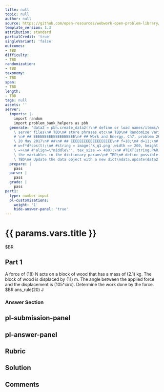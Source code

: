 ```yaml
---
title: null
topic: null
author: null
source: https://github.com/open-resources/webwork-open-problem-library/tree/master/Contrib/BrockPhysics/College_Physics_Urone/7.Work_Energy_and_Energy_Resources/ch7-26.pg
template_version: 1.3
attribution: standard
partialCredit: 'true'
singleVariant: 'false'
outcomes:
- TBD
difficulty:
- TBD
randomization:
- TBD
taxonomy:
- TBD
span:
- TBD
length:
- TBD
tags: null
assets: ''
server:
  imports: |-
    import random
    import problem_bank_helpers as pbh
  generate: "data2 = pbh.create_data2()\n# define or load names/items/objects from\
    \ server files\n# TBD\n# store phrases etc\n# TBD\n# Randomize Variables\n# \n\
    # \n# ## EEEEEEEEEEEEEEEEEEE\n# ## Work and Energy, Ch7, problem 26, D'Agostino,\
    \ 20 May 2017\n# ##\n# ## EEEEEEEEEEEEEEEEEEE\n# f=18;\n# d=11;\n# t=105*pi/180;\n\
    # w=f*d*cos(t);\n# #string = image('k_q1.png',width => 200, height => '', extra_html_tags\
    \ =>\n# #'align=\"middle\"', tex_size => 400);\n# #TEXT(string.PAR);\n\n# store\
    \ the variables in the dictionary params\n# TBD\n# define possible answers\n#\
    \ TBD\n# Update the data object with a new dict\ndata.update(data2)"
  prepare: |
    pass
  parse: |
    pass
  grade: |
    pass
part1:
  type: number-input
  pl-customizations:
    weight: '1'
    hide-answer-panel: 'true'
---
```


# {{ params.vars.title }} 


$BR

## Part 1 
A force of (18) N acts on a block of wood that has a mass of (2.1) kg. The block of wood is displaced by (11) m. The angle between the applied force and the displacement is (105^circ). Determine the work done by the force.  $BR ans_rule(20)  J 


 ### Answer Section


## pl-submission-panel 


## pl-answer-panel 


## Rubric 


## Solution 


## Comments 


